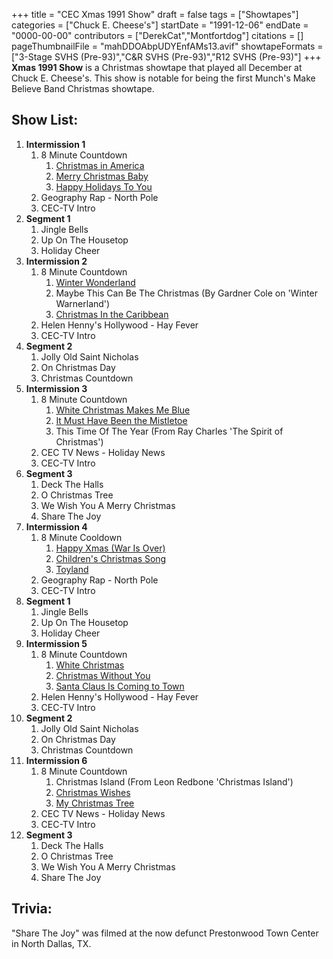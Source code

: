 +++
title = "CEC Xmas 1991 Show"
draft = false
tags = ["Showtapes"]
categories = ["Chuck E. Cheese's"]
startDate = "1991-12-06"
endDate = "0000-00-00"
contributors = ["DerekCat","Montfortdog"]
citations = []
pageThumbnailFile = "mahDDOAbpUDYEnfAMs13.avif"
showtapeFormats = ["3-Stage SVHS (Pre-93)","C&R SVHS (Pre-93)","R12 SVHS (Pre-93)"]
+++
**Xmas 1991 Show** is a Christmas showtape that played all December at Chuck E. Cheese's. This show is notable for being the first Munch's Make Believe Band Christmas showtape.

## Show List:

1.  **Intermission 1**
    1.  8 Minute Countdown
        1.  [Christmas in America](https://en.wikipedia.org/wiki/Christmas_in_America)
        2.  [Merry Christmas Baby](https://en.wikipedia.org/wiki/Elvis_sings_The_Wonderful_World_of_Christmas)
        3.  [Happy Holidays To You](https://en.wikipedia.org/wiki/Christmas_All_Over_the_World)
    2.  Geography Rap - North Pole
    3.  CEC-TV Intro
2.  **Segment 1**
    1.  Jingle Bells
    2.  Up On The Housetop
    3.  Holiday Cheer
3.  **Intermission 2**
    1.  8 Minute Countdown
        1.  [Winter Wonderland](https://en.wikipedia.org/wiki/A_Very_Special_Christmas_(album))
        2.  Maybe This Can Be The Christmas (By Gardner Cole on 'Winter Warnerland')
        3.  [Christmas In the Caribbean](https://en.wikipedia.org/wiki/Boats,_Beaches,_Bars_%26_Ballads)
    2.  Helen Henny's Hollywood - Hay Fever
    3.  CEC-TV Intro
4.  **Segment 2**
    1.  Jolly Old Saint Nicholas
    2.  On Christmas Day
    3.  Christmas Countdown
5.  **Intermission 3**
    1.  8 Minute Countdown
        1.  [White Christmas Makes Me Blue](https://en.wikipedia.org/wiki/An_Old_Time_Christmas)
        2.  [It Must Have Been the Mistletoe](https://en.wikipedia.org/wiki/Christmas_at_Our_House)
        3.  This Time Of The Year (From Ray Charles 'The Spirit of Christmas')
    2.  CEC TV News - Holiday News
    3.  CEC-TV Intro
6.  **Segment 3**
    1.  Deck The Halls
    2.  O Christmas Tree
    3.  We Wish You A Merry Christmas
    4.  Share The Joy
7.  **Intermission 4**
    1.  8 Minute Cooldown
        1.  [Happy Xmas (War Is Over)](https://en.wikipedia.org/wiki/Happy_Xmas_(War_Is_Over))
        2.  [Children's Christmas Song](https://en.wikipedia.org/wiki/Merry_Christmas_(The_Supremes_album))
        3.  [Toyland](https://en.wikipedia.org/wiki/Christmas_Eve_with_Johnny_Mathis)
    2.  Geography Rap - North Pole
    3.  CEC-TV Intro
8.  **Segment 1**
    1.  Jingle Bells
    2.  Up On The Housetop
    3.  Holiday Cheer
9.  **Intermission 5**
    1.  8 Minute Countdown
        1.  [White Christmas](https://en.wikipedia.org/wiki/Ricky_Van_Shelton_Sings_Christmas)
        2.  [Christmas Without You](https://en.wikipedia.org/wiki/A_Shoulder_to_Cry_On_(Tommy_Page_song))
        3.  [Santa Claus Is Coming to Town](https://en.wikipedia.org/wiki/A_Very_Special_Christmas_(album))
    2.  Helen Henny's Hollywood - Hay Fever
    3.  CEC-TV Intro
10. **Segment 2**
    1.  Jolly Old Saint Nicholas
    2.  On Christmas Day
    3.  Christmas Countdown
11. **Intermission 6**
    1.  8 Minute Countdown
        1.  Christmas Island (From Leon Redbone 'Christmas Island')
        2.  [Christmas Wishes](https://en.wikipedia.org/wiki/Christmas_Wishes_(Anne_Murray_album))
        3.  [My Christmas Tree](https://en.wikipedia.org/wiki/The_Temptations_Christmas_Card)
    2.  CEC TV News - Holiday News
    3.  CEC-TV Intro
12. **Segment 3**
    1.  Deck The Halls
    2.  O Christmas Tree
    3.  We Wish You A Merry Christmas
    4.  Share The Joy

## Trivia:

"Share The Joy" was filmed at the now defunct Prestonwood Town Center in North Dallas, TX.
